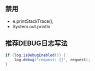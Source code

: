 
## 禁用
- e.printStackTrace();
- System.out.println

## 推荐DEBUG日志写法
```java
if (log.isDebugEnabled()) {
    log.debug("request: {}", request);
}
```